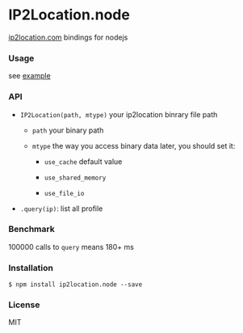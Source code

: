 
IP2Location.node
=======================

[ip2location.com](http://www.ip2location.com/) bindings for nodejs

### Usage

see [example](example.js)

### API

* `IP2Location(path, mtype)` your ip2location binrary file path

  * `path` your binary path

  * `mtype` the way you access binary data later, you should set it:

    * `use_cache` default value

    * `use_shared_memory`

    * `use_file_io`

* `.query(ip)`: list all profile

### Benchmark

100000 calls to `query` means 180+ ms

### Installation

```
$ npm install ip2location.node --save
```

### License

MIT